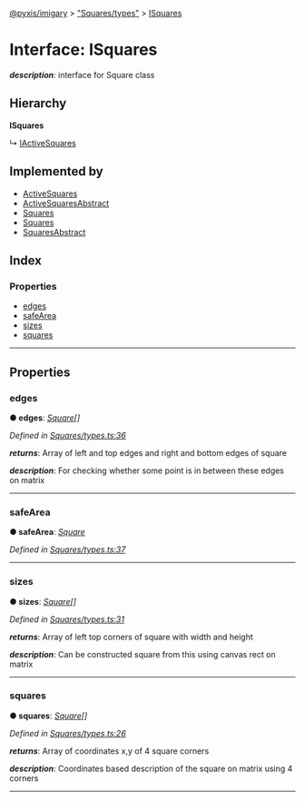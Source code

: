 [@pyxis/imigary](../README.md) > ["Squares/types"](../modules/_squares_types_.md) > [ISquares](../interfaces/_squares_types_.isquares.md)

# Interface: ISquares

*__description__*: interface for Square class

## Hierarchy

**ISquares**

↳  [IActiveSquares](_activesquares_types_.iactivesquares.md)

## Implemented by

* [ActiveSquares](../classes/_activesquares_activesquares_.activesquares.md)
* [ActiveSquaresAbstract](../classes/_activesquares_activesquaresabstract_.activesquaresabstract.md)
* [Squares](../classes/_squares_squares_.squares.md)
* [Squares](../classes/_activesquares_spec_.squares.md)
* [SquaresAbstract](../classes/_squares_squaresabstract_.squaresabstract.md)

## Index

### Properties

* [edges](_squares_types_.isquares.md#edges)
* [safeArea](_squares_types_.isquares.md#safearea)
* [sizes](_squares_types_.isquares.md#sizes)
* [squares](_squares_types_.isquares.md#squares)

---

## Properties

<a id="edges"></a>

###  edges

**● edges**: *[Square](../modules/_squares_types_.md#square)[]*

*Defined in [Squares/types.ts:36](https://github.com/creaux/pyxis/blob/f13ba2a/packages/imigary/src/Squares/types.ts#L36)*

*__returns__*: Array of left and top edges and right and bottom edges of square

*__description__*: For checking whether some point is in between these edges on matrix

___
<a id="safearea"></a>

###  safeArea

**● safeArea**: *[Square](../modules/_squares_types_.md#square)*

*Defined in [Squares/types.ts:37](https://github.com/creaux/pyxis/blob/f13ba2a/packages/imigary/src/Squares/types.ts#L37)*

___
<a id="sizes"></a>

###  sizes

**● sizes**: *[Square](../modules/_squares_types_.md#square)[]*

*Defined in [Squares/types.ts:31](https://github.com/creaux/pyxis/blob/f13ba2a/packages/imigary/src/Squares/types.ts#L31)*

*__returns__*: Array of left top corners of square with width and height

*__description__*: Can be constructed square from this using canvas rect on matrix

___
<a id="squares"></a>

###  squares

**● squares**: *[Square](../modules/_squares_types_.md#square)[]*

*Defined in [Squares/types.ts:26](https://github.com/creaux/pyxis/blob/f13ba2a/packages/imigary/src/Squares/types.ts#L26)*

*__returns__*: Array of coordinates x,y of 4 square corners

*__description__*: Coordinates based description of the square on matrix using 4 corners

___

